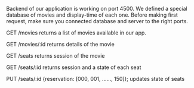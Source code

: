 Backend of our application is working on port 4500. We defined a special database of movies and display-time of each one. Before making first request, make sure you connected database and server to the right ports.

GET /movies
returns a list of movies available in our app.

GET /movies/:id
returns details of the movie

GET /seats
returns session of the movie

GET /seats/:id
returns session and a state of each seat

PUT /seats/:id
{reservation: [000, 001, ......, 150]};
updates state of seats

